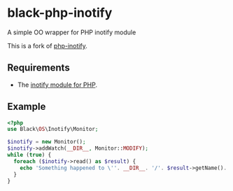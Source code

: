 # black-php-inotify

A simple OO wrapper for PHP inotify module

This is a fork of [php-inotify](https://github.com/davidjmemmett/php-inotify "php-inotify").

## Requirements

* The [inotify module for PHP](http://www.php.net/manual/en/inotify.install.php "inotify module for PHP").

## Example

```php
<?php
use Black\OS\Inotify\Monitor;

$inotify = new Monitor();
$inotify->addWatch(__DIR__, Monitor::MODIFY);
while (true) {
  foreach ($inotify->read() as $result) {
    echo 'Something happened to \''. __DIR__. '/'. $result->getName(). "'.\n";
  }
}
```

